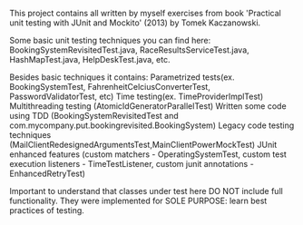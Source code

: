 This project contains all written by myself exercises from book 'Practical unit testing with JUnit and Mockito' (2013) by Tomek Kaczanowski.


Some basic unit testing techniques you can find here:
BookingSystemRevisitedTest.java, RaceResultsServiceTest.java, HashMapTest.java, HelpDeskTest.java, etc.

Besides basic techniques it contains:
Parametrized tests(ex. BookingSystemTest, FahrenheitCelciusConverterTest, PasswordValidatorTest, etc)
Time testing(ex. TimeProviderImplTest)
Multithreading testing (AtomicIdGeneratorParallelTest)
Written some code using TDD (BookingSystemRevisitedTest and com.mycompany.put.bookingrevisited.BookingSystem)
Legacy code testing techniques (MailClientRedesignedArgumentsTest,MainClientPowerMockTest)
JUnit enhanced features (custom matchers - OperatingSystemTest, custom test execution listeners - TimeTestListener,
custom junit annotations - EnhancedRetryTest)

Important to understand that classes under test here DO NOT include full functionality. They were implemented for SOLE PURPOSE: learn best practices of testing.